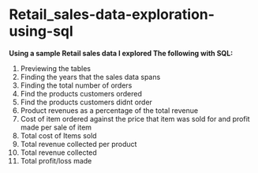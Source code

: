 # Retail_sales-data-exploration-using-sql

**Using a sample Retail sales data I explored The following with SQL:**
  1.  Previewing the tables
  2.  Finding the years that the sales data spans
  3.  Finding the total number of orders
  4.  Find the products customers ordered
  5.  Find the products customers didnt order
  6.  Product revenues as a percentage of the total revenue
  7.  Cost of item ordered against the price that item was sold for and profit made per sale of item
  8.  Total cost of Items sold
  9.  Total revenue collected per product
  10. Total revenue collected
  11. Total profit/loss made
